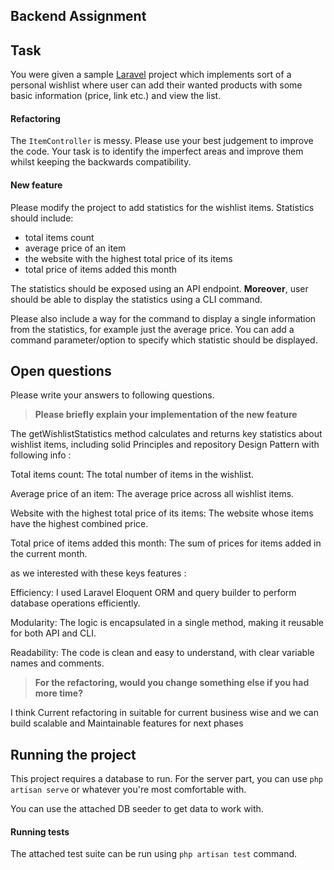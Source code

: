 ## Backend Assignment

## Task
You were given a sample [Laravel][laravel] project which implements sort of a personal wishlist
where user can add their wanted products with some basic information (price, link etc.) and
view the list.

#### Refactoring
The `ItemController` is messy. Please use your best judgement to improve the code. Your task
is to identify the imperfect areas and improve them whilst keeping the backwards compatibility.

#### New feature
Please modify the project to add statistics for the wishlist items. Statistics should include:

- total items count
- average price of an item
- the website with the highest total price of its items
- total price of items added this month

The statistics should be exposed using an API endpoint. **Moreover**, user should be able to
display the statistics using a CLI command.

Please also include a way for the command to display a single information from the statistics,
for example just the average price. You can add a command parameter/option to specify which
statistic should be displayed.

## Open questions
Please write your answers to following questions.

> **Please briefly explain your implementation of the new feature**  
>  
>
The getWishlistStatistics method calculates and returns key statistics about wishlist items, including solid Principles and repository Design Pattern with following info :

Total items count: The total number of items in the wishlist.

Average price of an item: The average price across all wishlist items.

Website with the highest total price of its items: The website whose items have the highest combined price.

Total price of items added this month: The sum of prices for items added in the current month.

as we interested with these keys features : 

Efficiency: I used Laravel Eloquent ORM and query builder to perform database operations efficiently.

Modularity: The logic is encapsulated in a single method, making it reusable for both API and CLI.

Readability: The code is clean and easy to understand, with clear variable names and comments.

> **For the refactoring, would you change something else if you had more time?**  
>  
> 

I think Current refactoring in suitable for current business wise and we can build scalable  and Maintainable features for next phases

## Running the project
This project requires a database to run. For the server part, you can use `php artisan serve`
or whatever you're most comfortable with.

You can use the attached DB seeder to get data to work with.

#### Running tests
The attached test suite can be run using `php artisan test` command.

[laravel]: https://laravel.com/docs/8.x
